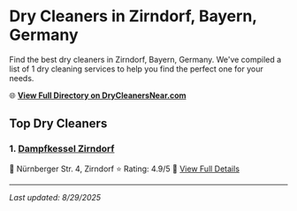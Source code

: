 # Dry Cleaners in Zirndorf, Bayern, Germany

Find the best dry cleaners in Zirndorf, Bayern, Germany. We've compiled a list of 1 dry cleaning services to help you find the perfect one for your needs.

🌐 **[View Full Directory on DryCleanersNear.com](https://drycleanersnear.com/city/Germany/Bayern/Zirndorf)**

## Top Dry Cleaners

### 1. [Dampfkessel Zirndorf](https://drycleanersnear.com/dryCleaner/68b10aebf5ec332d9a7bf27b/dampfkessel-zirndorf)
📍 Nürnberger Str. 4, Zirndorf
⭐ Rating: 4.9/5
🔗 [View Full Details](https://drycleanersnear.com/dryCleaner/68b10aebf5ec332d9a7bf27b/dampfkessel-zirndorf)


---

*Last updated: 8/29/2025*
